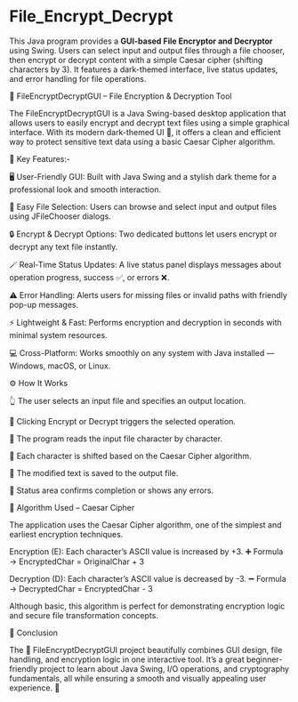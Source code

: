 # File_Encrypt_Decrypt
This Java program provides a **GUI-based File Encryptor and Decryptor** using Swing. Users can select input and output files through a file chooser, then encrypt or decrypt content with a simple Caesar cipher (shifting characters by 3). It features a dark-themed interface, live status updates, and error handling for file operations.


🔐 FileEncryptDecryptGUI – File Encryption & Decryption Tool

The FileEncryptDecryptGUI is a Java Swing-based desktop application that allows users to easily encrypt and decrypt text files using a simple graphical interface. With its modern dark-themed UI 🎨, it offers a clean and efficient way to protect sensitive text data using a basic Caesar Cipher algorithm.

🌟 Key Features:-

🖥️ User-Friendly GUI:
Built with Java Swing and a stylish dark theme for a professional look and smooth interaction.

📂 Easy File Selection:
Users can browse and select input and output files using JFileChooser dialogs.

🔒 Encrypt & Decrypt Options:
Two dedicated buttons let users encrypt or decrypt any text file instantly.

🪄 Real-Time Status Updates:
A live status panel displays messages about operation progress, success ✅, or errors ❌.

⚠️ Error Handling:
Alerts users for missing files or invalid paths with friendly pop-up messages.

⚡ Lightweight & Fast:
Performs encryption and decryption in seconds with minimal system resources.

💻 Cross-Platform:
Works smoothly on any system with Java installed — Windows, macOS, or Linux.

⚙️ How It Works

👆 The user selects an input file and specifies an output location.

🔘 Clicking Encrypt or Decrypt triggers the selected operation.

📖 The program reads the input file character by character.

🔁 Each character is shifted based on the Caesar Cipher algorithm.

💾 The modified text is saved to the output file.

📝 Status area confirms completion or shows any errors.

🧮 Algorithm Used – Caesar Cipher

The application uses the Caesar Cipher algorithm, one of the simplest and earliest encryption techniques.

Encryption (E): Each character’s ASCII value is increased by +3.
➕ Formula → EncryptedChar = OriginalChar + 3

Decryption (D): Each character’s ASCII value is decreased by -3.
➖ Formula → DecryptedChar = EncryptedChar - 3

Although basic, this algorithm is perfect for demonstrating encryption logic and secure file transformation concepts.

🏁 Conclusion

The 🔐 FileEncryptDecryptGUI project beautifully combines GUI design, file handling, and encryption logic in one interactive tool. It’s a great beginner-friendly project to learn about Java Swing, I/O operations, and cryptography fundamentals, all while ensuring a smooth and visually appealing user experience. 🚀
